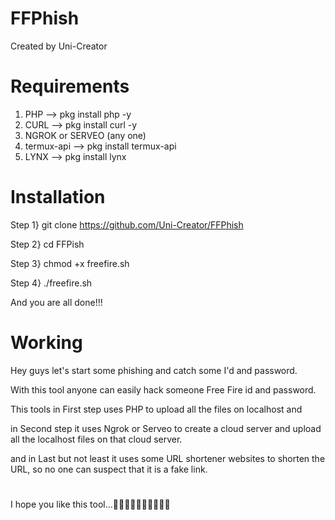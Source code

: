 # FFPhish
Created by Uni-Creator

# Requirements
1. PHP --> pkg install php -y
2. CURL --> pkg install curl -y
3. NGROK or SERVEO (any one) 
4. termux-api --> pkg install termux-api
5. LYNX --> pkg install lynx


# Installation
Step 1} git clone https://github.com/Uni-Creator/FFPhish

Step 2} cd FFPish

Step 3} chmod +x freefire.sh

Step 4} ./freefire.sh

 And you are all done!!!

# Working
Hey guys let's start some phishing and catch some I'd and password.

With this tool anyone can easily hack someone Free Fire id and password.

This tools in First step uses PHP to upload all the files on localhost and

in Second step it uses Ngrok or Serveo to create a cloud server and upload all the localhost files on that cloud server.

and in Last but not least it uses some URL shortener websites to shorten the URL, so no one can suspect that it is a fake link.

#    
I hope you like this tool...👍🏻👍🏻👍🏻👍🏻👍🏻
